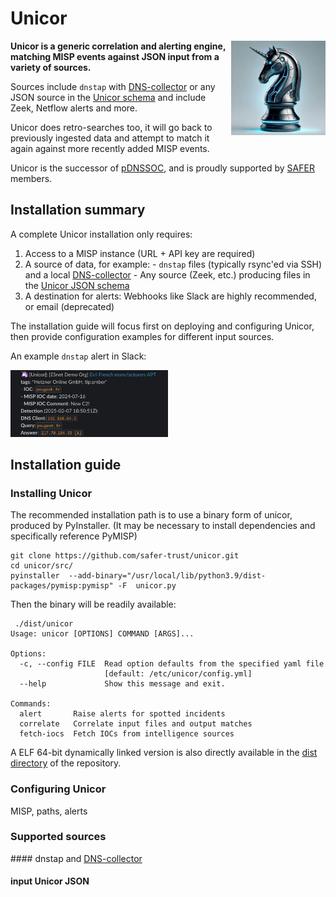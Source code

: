 # Unicor

<picture>
  <img src="unicor.png" alt="Unicor logo" width="30%" align="right">
</picture>


**Unicor is a generic correlation and alerting engine, matching MISP events against JSON input from a variety of sources.**

Sources include `dnstap` with [DNS-collector](https://github.com/dmachard/DNS-collector) or any JSON source in the [Unicor schema](#unicor-json-schema) and include Zeek, Netflow alerts and more.

Unicor does retro-searches too, it will go back to previously ingested data and attempt to match it again against more recently added MISP events.

Unicor is the successor of [pDNSSOC](https://github.com/safer-trust/pdnssoc-cli), and is proudly supported by [SAFER](https://safer-trust.org) members.

## Installation summary

A complete Unicor installation only requires:
  1. Access to a MISP instance (URL + API key are required)
  2. A source of data, for example:
    - `dnstap` files (typically rsync'ed via SSH) and a local [DNS-collector](https://github.com/dmachard/DNS-collector)
    - Any source (Zeek, etc.) producing files in the [Unicor JSON schema](#unicor-json-schema)
  3. A destination for alerts: Webhooks like Slack are highly recommended, or email (deprecated)

The installation guide will focus first on deploying and configuring Unicor, then provide configuration examples for different input sources.

An example `dnstap` alert in Slack:

<picture>
  <img src="unicor_alert.png" alt="Unicor alert example" width="50%">
</picture>


## Installation guide

### Installing Unicor
    
The recommended installation path is to use a binary form of unicor, produced by PyInstaller.
(It may be necessary to install dependencies and specifically reference PyMISP)
```
git clone https://github.com/safer-trust/unicor.git
cd unicor/src/
pyinstaller  --add-binary="/usr/local/lib/python3.9/dist-packages/pymisp:pymisp" -F  unicor.py
```
Then the binary will be readily available:
```
 ./dist/unicor 
Usage: unicor [OPTIONS] COMMAND [ARGS]...

Options:
  -c, --config FILE  Read option defaults from the specified yaml file
                     [default: /etc/unicor/config.yml]
  --help             Show this message and exit.

Commands:
  alert       Raise alerts for spotted incidents
  correlate   Correlate input files and output matches
  fetch-iocs  Fetch IOCs from intelligence sources
```

A ELF 64-bit dynamically linked version is also directly available in the [dist directory](https://github.com/safer-trust/unicor/tree/main/src/dist) of the repository.

### Configuring Unicor

MISP, paths, alerts

### Supported sources

#### dnstap and [DNS-collector](https://github.com/dmachard/DNS-collector)

<a name="unicor-json-schema"></a>
#### input Unicor JSON 

